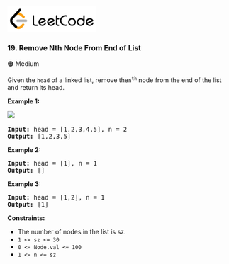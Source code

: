 <a href="https://leetcode.com/problems/remove-nth-node-from-end-of-list/">
    <img src="/leetcode-logo.png" style="width:200px" alt="LeetCode"/>
</a>

### 19. Remove Nth Node From End of List

:orange_circle: Medium

Given the `head` of a linked list, remove the<code>n<sup>th</sup></code> node
from the end of the list and return its head.

__Example 1:__

![](https://assets.leetcode.com/uploads/2020/10/03/remove_ex1.jpg)

<pre>
<b>Input:</b> head = [1,2,3,4,5], n = 2
<b>Output:</b> [1,2,3,5]
</pre>

__Example 2:__
<pre>
<b>Input:</b> head = [1], n = 1
<b>Output:</b> []
</pre>

__Example 3:__
<pre>
<b>Input:</b> head = [1,2], n = 1
<b>Output:</b> [1]
</pre>

__Constraints:__

* The number of nodes in the list is sz.
* `1 <= sz <= 30`
* `0 <= Node.val <= 100`
* `1 <= n <= sz`
